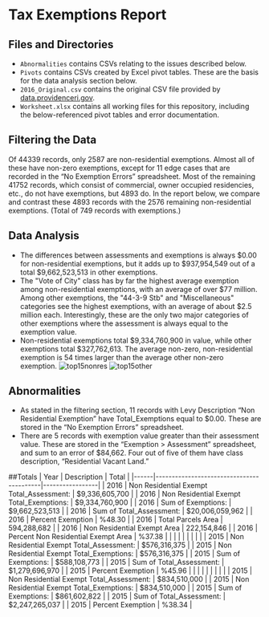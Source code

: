 # Tax Exemptions Report
## Files and Directories
* `Abnormalities` contains CSVs relating to the issues described below.
* `Pivots` contains CSVs created by Excel pivot tables. These are the basis for the data analysis section below.
* `2016_Original.csv` contains the original CSV file provided by [data.providenceri.gov](data.providenceri.gov).
* `Worksheet.xlsx` contains all working files for this repository, including the below-referenced pivot tables and error documentation.

## Filtering the Data
Of 44339 records, only 2587 are non-residential exemptions. Almost all of these have non-zero exemptions, except for 11 edge cases that are recorded in the “No Exemption Errors” spreadsheet. Most of the remaining 41752 records, which consist of commercial, owner occupied residencies, etc., do not have exemptions, but 4893 do. In the report below, we compare and contrast these 4893 records with the 2576 remaining non-residential exemptions. (Total of 749 records with exemptions.)

## Data Analysis
* The differences between assessments and exemptions is always $0.00 for non-residential exemptions, but it adds up to $937,954,549
out of a total $9,662,523,513 in other exemptions.
* The "Vote of City" class has by far the highest average exemption among non-residential exemptions, with an average of over $77 million. Among other exemptions, the "44-3-9 Stb" and "Miscellaneous" categories see the highest exemptions, with an average of about $2.5 million each. Interestingly, these are the only two major categories of other exemptions where the assessment is always equal to the exemption value.
* Non-residential exemptions total $9,334,760,900 in value, while other exemptions total $327,762,613. The average non-zero, non-residential exemption is 54 times larger than the average other non-zero exemption.
![top15nonres](https://cloud.githubusercontent.com/assets/13228316/17568508/0a98a59a-5f12-11e6-916b-c00d9b211efc.PNG) ![top15other](https://cloud.githubusercontent.com/assets/13228316/17568519/168784a2-5f12-11e6-9869-ac553e1f8a60.PNG)

## Abnormalities
*	As stated in the filtering section, 11 records with Levy Description “Non Residential Exemption” have Total_Exemptions equal to $0.00. These are stored in the “No Exemption Errors” spreadsheet.
*	There are 5 records with exemption value greater than their assessment value. These are stored in the “Exemption > Assessment” spreadsheet, and sum to an error of $84,662. Four out of five of them have class description, “Residential Vacant Land.”

##Totals
| Year | Description                              | Total           |
|------|------------------------------------------|-----------------|
| 2016 | Non Residential Exempt Total_Assessment: | $9,336,605,700  |
| 2016 | Non Residential Exempt Total_Exemptions: | $9,334,760,900  |
| 2016 | Sum of Exemptions:                       | $9,662,523,513  |
| 2016 | Sum of Total_Assessment:                 | $20,006,059,962 |
| 2016 | Percent Exemption                        | %48.30          |
| 2016 | Total Parcels Area                       | 594,288,682     |
| 2016 | Non Residential Exempt Area              | 222,154,846     |
| 2016 | Percent Non Residential Exempt Area      | %37.38          |
|      |                                          |                 |
|      |                                          |                 |
| 2015 | Non Residential Exempt Total_Assessment: | $576,316,375    |
| 2015 | Non Residential Exempt Total_Exemptions: | $576,316,375    |
| 2015 | Sum of Exemptions:                       | $588,108,773    |
| 2015 | Sum of Total_Assessment:                 | $1,279,696,970  |
| 2015 | Percent Exemption                        | %45.96          |
|      |                                          |                 |
|      |                                          |                 |
| 2015 | Non Residential Exempt Total_Assessment: | $834,510,000    |
| 2015 | Non Residential Exempt Total_Exemptions: | $834,510,000    |
| 2015 | Sum of Exemptions:                       | $861,602,822    |
| 2015 | Sum of Total_Assessment:                 | $2,247,265,037  |
| 2015 | Percent Exemption                        | %38.34          |
